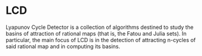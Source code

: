 # LCD
Lyapunov Cycle Detector is a collection of algorithms destined to study the basins of attraction of rational maps (that is, the Fatou and Julia sets). In particular, the main focus of LCD is in the detection of attracting n-cycles of said rational map and in computing its basins.
